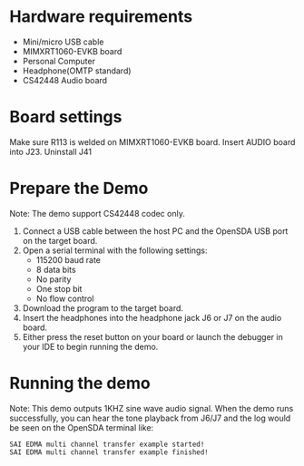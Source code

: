 Hardware requirements
=====================
- Mini/micro USB cable
- MIMXRT1060-EVKB board
- Personal Computer
- Headphone(OMTP standard)
- CS42448 Audio board

Board settings
============
Make sure R113 is welded on MIMXRT1060-EVKB board.
Insert AUDIO board into J23.
Uninstall J41

Prepare the Demo
===============
Note: The demo support CS42448 codec only.

1.  Connect a USB cable between the host PC and the OpenSDA USB port on the target board.
2.  Open a serial terminal with the following settings:
    - 115200 baud rate
    - 8 data bits
    - No parity
    - One stop bit
    - No flow control
3.  Download the program to the target board.
4.  Insert the headphones into the headphone jack J6 or J7 on the audio board.
5.  Either press the reset button on your board or launch the debugger in your IDE to begin running the demo.

Running the demo
===============
Note: This demo outputs 1KHZ sine wave audio signal.
When the demo runs successfully, you can hear the tone playback from J6/J7 and the log would be seen on the OpenSDA terminal like:

~~~~~~~~~~~~~~~~~~~
SAI EDMA multi channel transfer example started!
SAI EDMA multi channel transfer example finished!
~~~~~~~~~~~~~~~~~~~
